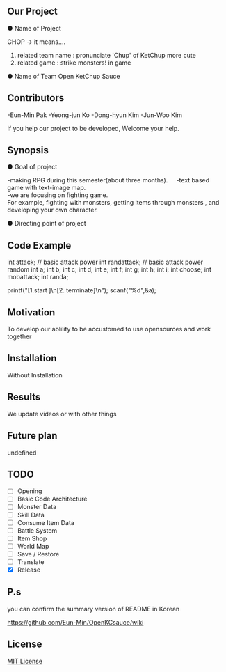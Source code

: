 ## Our Project

● Name of Project  

CHOP
-> it means....  
1) related team name : pronunciate 'Chup' of KetChup more cute  
2) related game : strike monsters! in game

● Name of Team
Open KetChup Sauce

## Contributors

<current team members>

-Eun-Min Pak
-Yeong-jun Ko
-Dong-hyun Kim
-Jun-Woo Kim  
  
<Github address of team members >

<people who will contribute afterwords>

If you help our project to be developed, Welcome your help.

## Synopsis
  
● Goal of project

-making RPG during this semester(about three months).    
-text based game with text-image map.     
-we are focusing on fighting game.      
For example, fighting with monsters, getting items through monsters , and developing your own character.

● Directing point of project

## Code Example

 int attack; // basic attack power
 int randattack; // basic attack power random
 int a;
 int b;
 int c;
 int d;
 int e;
 int f;
 int g;
 int h;
 int i;
 int choose;
 int mobattack;
 int randa; 

 printf("[1.start ]\n[2. terminate]\n");
 scanf("%d",&a);

## Motivation

To develop our ablility to be accustomed to use opensources and work together

## Installation

Without Installation

## Results

We update videos or with other things

## Future plan 

undefined

## TODO

- [ ] Opening
- [ ] Basic Code Architecture
- [ ] Monster Data
- [ ] Skill Data
- [ ] Consume Item Data
- [ ] Battle System
- [ ] Item Shop
- [ ] World Map
- [ ] Save / Restore
- [ ] Translate
- [x] Release

## P.s  
you can confirm the summary version of README in Korean

https://github.com/Eun-Min/OpenKCsauce/wiki

## License

[MIT License](LICENSE)

